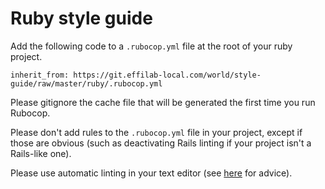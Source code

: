 # Ruby style guide

Add the following code to a `.rubocop.yml` file at the root of your ruby project.

```
inherit_from: https://git.effilab-local.com/world/style-guide/raw/master/ruby/.rubocop.yml
```

Please gitignore the cache file that will be generated the first time you run Rubocop.

Please don't add rules to the `.rubocop.yml` file in your project,
except if those are obvious (such as deactivating Rails linting if your
project isn't a Rails-like one).

Please use automatic linting in your text editor (see [here](https://effilab.atlassian.net/wiki/display/IT/Ruby+Linter+-+Rubocop)
for advice).
